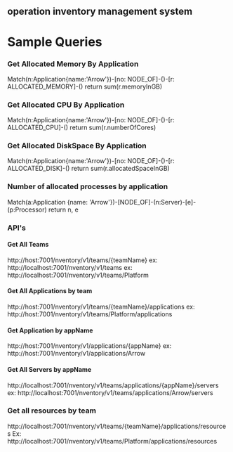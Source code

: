 ## operation inventory management system

# Sample Queries

### Get Allocated Memory By Application
Match(n:Application{name:'Arrow'})-[no: NODE_OF]-()-[r: ALLOCATED_MEMORY]-() return sum(r.memoryInGB)

### Get Allocated CPU By Application
Match(n:Application{name:'Arrow'})-[no: NODE_OF]-()-[r: ALLOCATED_CPU]-() return sum(r.numberOfCores)

### Get Allocated DiskSpace By Application
Match(n:Application{name:'Arrow'})-[no: NODE_OF]-()-[r: ALLOCATED_DISK]-() return sum(r.allocatedSpaceInGB)

### Number of allocated processes by application
Match(a:Application {name: 'Arrow'})-[NODE_OF]-(n:Server)-[e]-(p:Processor) return n, e

### API's

#### Get All Teams
http://host:7001/nventory/v1/teams/{teamName}
ex: http://localhost:7001/nventory/v1/teams
ex: http://localhost:7001/nventory/v1/teams/Platform

#### Get All Applications by team
http://host:7001/nventory/v1/teams/{teamName}/applications
ex: http://host:7001/nventory/v1/teams/Platform/applications

#### Get Application by appName
http://host:7001/nventory/v1/applications/{appName}
ex: http://host:7001/nventory/v1/applications/Arrow

#### Get All Servers by appName
http://localhost:7001/nventory/v1/teams/applications/{appName}/servers
ex: http://localhost:7001/nventory/v1/teams/applications/Arrow/servers

### Get all resources by team
http://localhost:7001/nventory/v1/teams/{teamName}/applications/resources
Ex: http://localhost:7001/nventory/v1/teams/Platform/applications/resources


